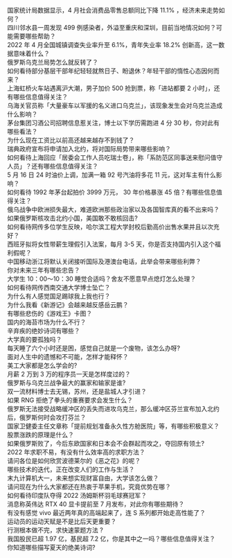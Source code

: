 国家统计局数据显示，4 月社会消费品零售总额同比下降 11.1% ，经济未来走势如何？  
四川邻水县一周发现 499 例感染者，外溢至重庆和深圳，目前当地情况如何？可能需要哪些帮助？  
2022 年 4 月全国城镇调查失业率升至 6.1%，青年失业率 18.2% 创新高，这一数据意味着什么？  
俄罗斯乌克兰局势怎么就反转了？  
如何看待部分基层干部年纪轻轻就熬日子、盼退休？年轻干部的惰性心态因何而来？  
上海虹桥火车站遇离沪大潮，男子加价 500 抢到票，称「进站都要 2 小时」，还有哪些信息值得关注？  
乌海关官员称「大量豪车以军援的名义进口乌克兰」，该现象发生会对乌克兰造成什么影响？  
茅台集团习酒公司招聘信息惹关注，博士以下学历需跑进 4 分 30 秒，你对此有哪些看法？  
为什么现在工资比以前高还越来越存不到钱了？  
瑞典政府宣布将申请加入北约，将对国际局势带来哪些影响？  
如何看待上海回应「居委会工作人员吃瑞士卷」，称「系防范区同事送来慰问值守人员」？还有哪些信息值得关注？  
5 月 16 日 24 时油价上调，加满一箱 92 号汽油将多花 11 元，这对车主有什么影响？  
如何看待 1992 年茅台起拍价 3999 万元， 30 年价格暴涨 45 倍？有哪些信息值得关注？  
俄乌战争中欧洲损失最大，难道欧洲那些政治家以及各国智库真的看不出来吗？  
如果俄罗斯核攻击北约小国，美国敢不敢核回击?  
如何看待网传多位学生反映，哈尔滨工程大学封校后勤高价出售水果并且以次充好？  
西班牙拟将女性带薪生理假引入法案，每月 3-5 天，你是否支持国内引入这个福利假呢？  
中国移动浙江将默认关闭接听国际及港澳台电话，此举会带来哪些利弊？  
你对未来三年有哪些忠告？  
大学生 10：00～10：30 睡觉合适吗？舍友不愿意早点熄灯怎么处理？  
如何看待网传西南交通大学博士坠亡？  
为什么有人感觉国足踢球我上我也行？  
为什么我看《新游记》会越来越反感岳云鹏？  
有哪些悲伤的《游戏王》卡图？  
国内的海苔市场为什么不行？  
辛弃疾的绝妙诗词有哪些？  
大学真的要孤独吗？  
每天睡了六个小时还是困，感觉自己就是一个废物，该怎么办呀?  
面对人生中的遗憾和不可能，怎样才能释怀？  
美工大家都是怎么学会的?  
月薪 2 万到 3 万的程序员一天是怎样度过的？  
俄罗斯与乌克兰战争最大的赢家和输家是谁?  
双一流材料博士去无锡，苏州，还是盐城人才引进？  
如果 RNG 拒绝了拳头的重赛要求会发生什么？  
俄罗斯无法接受战略缓冲区的丢失而进攻乌克兰，那么缓冲区芬兰宣布加入北约后，俄罗斯何时会攻打芬兰？  
国家卫健委主任文章称「提前规划准备永久性方舱医院」等，有哪些积极意义？  
股票涨跌的原理是什么？  
如果俄罗斯败了，今后东欧国家和日本会不会群起而攻之，夺回原有领土?  
2022 年求职不易，有没有什么效率高的求职方法？  
请问各位是如何欣赏波德莱尔的《恶之花》的呢？  
哪些技术的迭代，正在改变人们的工作与生活？  
末九计算机大一，未来想实现财富自由，大学该怎么做？  
请问现在为什么大家都还在热衷于苹果手机，究竟优势在哪？  
如何看待印度队夺得 2022 汤姆斯杯羽毛球赛冠军？  
消息称英伟达 RTX 40 显卡提前至 7 月发布，对此你有哪些期待？  
有没有感觉 vivo 最近两年真的高端起来了，连 S 系列都开始走高性能了？  
运动员的运动天赋是不是比后天更重要？  
行测根本做不完，求快速蒙题方法 ?  
我国股民已超 1.97  亿，基民超 7.2 亿，你是其中之一吗？哪些信息值得关注？  
你知道哪些描写夏天的绝美诗词?  
